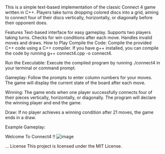
This is a simple text-based implementation of the classic Connect 4 game written in C++. Players take turns dropping colored discs into a grid, aiming to connect four of their discs vertically, horizontally, or diagonally before their opponent does.

Features
Text-based interface for easy gameplay.
Supports two players taking turns.
Checks for win conditions after each move.
Handles invalid moves and draws.
How to Play
Compile the Code: Compile the provided C++ code using a C++ compiler. If you have g++ installed, you can compile the code by running g++ connect4.cpp -o connect4.

Run the Executable: Execute the compiled program by running ./connect4 in your terminal or command prompt.

Gameplay: Follow the prompts to enter column numbers for your moves. The game will display the current state of the board after each move.

Winning: The game ends when one player successfully connects four of their pieces vertically, horizontally, or diagonally. The program will declare the winning player and end the game.

Draw: If no player achieves a winning condition after 21 moves, the game ends in a draw.



Example Gameplay:

Welcome To Connect4 !!
![image](https://github.com/prosperxo/Connect-Four-in-C-/assets/140454605/b6c72c2b-7cb3-48f6-bdd9-027a39fc8d48)



...
License
This project is licensed under the MIT License.

